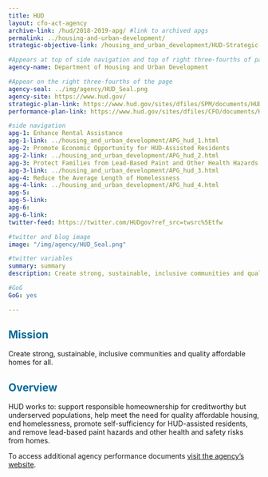 ```yaml
---
title: HUD
layout: cfo-act-agency
archive-link: /hud/2018-2019-apg/ #link to archived apgs
permalink: ../housing-and-urban-development/
strategic-objective-link: /housing_and_urban_development/HUD-Strategic-Objectives.pdf

#Appears at top of side navigation and top of right three-fourths of page
agency-name: Department of Housing and Urban Development

#Appear on the right three-fourths of the page
agency-seal: ../img/agency/HUD_Seal.png
agency-site: https://www.hud.gov/
strategic-plan-link: https://www.hud.gov/sites/dfiles/SPM/documents/HUDSTRATEGICPLAN2018-2022.pdf
performance-plan-link: https://www.hud.gov/sites/dfiles/CFO/documents/HUD_FY2021_APP_FY2019_APR_Final_2-10-20.pdf

#side navigation
apg-1: Enhance Rental Assistance
apg-1-link: ../housing_and_urban_development/APG_hud_1.html
apg-2: Promote Economic Opportunity for HUD-Assisted Residents
apg-2-link: ../housing_and_urban_development/APG_hud_2.html
apg-3: Protect Families from Lead-Based Paint and Other Health Hazards
apg-3-link: ../housing_and_urban_development/APG_hud_3.html
apg-4: Reduce the Average Length of Homelessness
apg-4-link: ../housing_and_urban_development/APG_hud_4.html
apg-5:
apg-5-link:
apg-6:
apg-6-link:
twitter-feed: https://twitter.com/HUDgov?ref_src=twsrc%5Etfw

#twitter and blog image
image: "/img/agency/HUD_Seal.png"

#twitter variables
summary: summary
description: Create strong, sustainable, inclusive communities and quality affordable homes for all.

#GoG
GoG: yes

---
```


<div class="usa-grid usa-graphic_list-row">
  <div class="usa-width-one-whole usa-media_block agency-page-section">
    <h2 style="color:#046b99;">Mission</h2>
    <p>Create strong, sustainable, inclusive communities and quality affordable homes for all.</p>
  </div>
</div>

<div class="usa-grid usa-graphic_list-row">
  <div class="usa-width-one-whole usa-media_block agency-page-section">
    <h2 style="color:#046b99;">Overview</h2>
    <p>HUD works to: support responsible homeownership for creditworthy but underserved populations, help meet the need for quality affordable housing, end homelessness, promote self-sufficiency for HUD-assisted residents, and remove lead-based paint hazards and other health and safety risks from homes.
    </p>
  </div>
</div>

<div class="usa-grid usa-graphic_list-row">
  <div class="usa-width-one-whole usa-media_block">
    <p>To access additional agency performance documents <a href="https://www.hud.gov/sites/dfiles/SPM/documents/FY19_APP.pdf" target="_blank">visit the agency’s website</a>.</p>
  </div>
</div>
